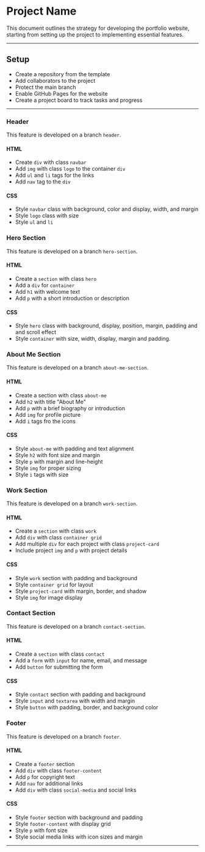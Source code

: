 # Project Name

This document outlines the strategy for developing the portfolio website,
starting from setting up the project to implementing essential features.

---

## Setup

- Create a repository from the template
- Add collaborators to the project
- Protect the main branch
- Enable GitHub Pages for the website
- Create a project board to track tasks and progress

---

### Header

This feature is developed on a branch `header`.

#### HTML

- Create `div` with class `navbar`
- Add `img` with class `logo` to the container `div`
- Add `ul` and `li` tags for the links
- Add `nav` tag to the `div`

#### CSS

- Style `navbar` class with background, color and display, width, and margin
- Style `logo` class with size
- Style `ul` and `li`

### Hero Section

This feature is developed on a branch `hero-section`.

#### HTML

- Create a `section` with class `hero`
- Add a `div` for `container`
- Add `h1` with welcome text
- Add `p` with a short introduction or description

#### CSS

- Style `hero` class with background, display, position, margin, padding and and
  scroll effect
- Style `container` with size, width, display, margin and padding.

### About Me Section

This feature is developed on a branch `about-me-section`.

#### HTML

- Create a section with class `about-me`
- Add `h2` with title "About Me"
- Add `p` with a brief biography or introduction
- Add `img` for profile picture
- Add `i` tags fro the icons

#### CSS

- Style `about-me` with padding and text alignment
- Style `h2` with font size and margin
- Style `p` with margin and line-height
- Style `img` for proper sizing
- Style `i` tags with size

### Work Section

This feature is developed on a branch `work-section`.

#### HTML

- Create a `section` with class `work`
- Add `div` with class `container grid`
- Add multiple `div` for each project with class `project-card`
- Include project `img` and `p` with project details

#### CSS

- Style `work` section with padding and background
- Style `container grid` for layout
- Style `project-card` with margin, border, and shadow
- Style `img` for image display

### Contact Section

This feature is developed on a branch `contact-section`.

#### HTML

- Create a `section` with class `contact`
- Add a `form` with `input` for name, email, and message
- Add `button` for submitting the form

#### CSS

- Style `contact` section with padding and background
- Style `input` and `textarea` with width and margin
- Style `button` with padding, border, and background color

### Footer

This feature is developed on a branch `footer`.

#### HTML

- Create a `footer` section
- Add `div` with class `footer-content`
- Add `p` for copyright text
- Add `nav` for additional links
- Add `div` with class `social-media` and social links

#### CSS

- Style `footer` section with background and padding
- Style `footer-content` with display grid
- Style `p` with font size
- Style social media links with icon sizes and margin

---
